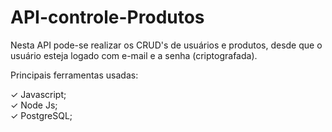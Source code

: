 # API-controle-Produtos

Nesta API pode-se realizar os CRUD's de usuários e produtos, desde que o usuário esteja logado com e-mail e a senha (criptografada).

Principais ferramentas usadas:

✓ Javascript;
<br>
✓ Node Js;
<br>
✓ PostgreSQL;

